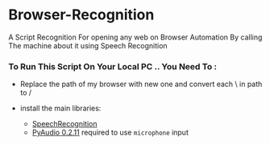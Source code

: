 # Browser-Recognition

A Script Recognition For opening any web on Browser Automation By calling The machine about it using Speech Recognition

### To  Run  This  Script  On  Your  Local  PC .. You  Need  To :

  - Replace the path of my browser with new one and convert each \ in path to /

  - install the main libraries:

    - [SpeechRecognition](https://pypi.org/project/SpeechRecognition/)
    - [PyAudio 0.2.11](https://pypi.org/project/PyAudio/)  required to use `microphone` input 


       
